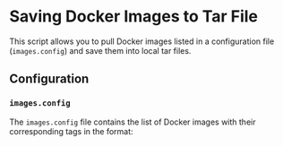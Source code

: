# Saving Docker Images to Tar File

This script allows you to pull Docker images listed in a configuration file (`images.config`) and save them into local tar files.

## Configuration

### `images.config`

The `images.config` file contains the list of Docker images with their corresponding tags in the format:
